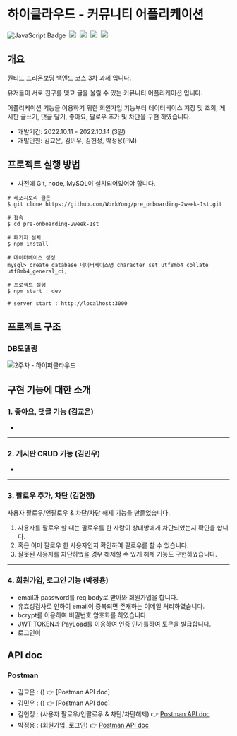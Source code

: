 # 하이클라우드 - 커뮤니티 어플리케이션
![JavaScript Badge](https://img.shields.io/badge/TypeScript-F7DF1E?style=for-the-badge&logo=TypeScript&logoColor=white)&nbsp;
<img src="https://img.shields.io/badge/JSON Web Tokens-339933?style=for-the-badge&logo=JSON Web Tokens&logoColor=white"/>&nbsp;
<img src="https://img.shields.io/badge/NestJS-000000?style=for-the-badge&logo=NestJS&logoColor=white"/>&nbsp;
<img src="https://img.shields.io/badge/MySQL-4479A1?style=for-the-badge&logo=MySQL&logoColor=white"/>&nbsp;
<img src="https://img.shields.io/badge/Passport-85EA2D?style=for-the-badge&logo=Passport&logoColor=white"/>&nbsp;
## 개요
원티드 프리온보딩 백엔드 코스 3차 과제 입니다. 

유저들이 서로 친구를 맺고 글을 올릴 수 있는 커뮤니티 어플리케이션 입니다.

어플리케이션 기능을 이용하기 위한 회원가입 기능부터 데이터베이스 저장 및 조회, 게시판 글쓰기, 댓글 달기, 좋아요, 팔로우 추가 및 차단을 구현 하였습니다.

- 개발기간: 2022.10.11 - 2022.10.14 (3일)
- 개발인원: 김교은, 김민우, 김현정, 박정용(PM) 



## 프로젝트 실행 방법

- 사전에 Git, node, MySQL이 설치되어있어야 합니다.

```shell
# 레포지토리 클론
$ git clone https://github.com/WorkYong/pre_onboarding-2week-1st.git

# 접속
$ cd pre-onboarding-2week-1st

# 패키지 설치
$ npm install

# 데이터베이스 생성
mysql> create database 데이터베이스명 character set utf8mb4 collate utf8mb4_general_ci; 

# 프로젝트 실행
$ npm start : dev

# server start : http://localhost:3000
```


## 프로젝트 구조
### DB모델링

![2주차 - 하이퍼클라우드](https://user-images.githubusercontent.com/102202607/195594286-da020cfd-6a88-49d4-8c3c-375303c579c5.png)



## 구현 기능에 대한 소개

### 1. 좋아요, 댓글 기능 (김교은)

-

---


### 2. 게시판 CRUD 기능 (김민우)

-

---



### 3. 팔로우 추가, 차단 (김현정)

사용자 팔로우/언팔로우 & 차단/차단 해제 기능을 만들었습니다.
1. 사용자를 팔로우 할 때는 팔로우를 한 사람이 상대방에게 차단되었는지 확인을 합니다.
2. 혹은 이미 팔로우 한 사용자인지 확인하여 팔로우를 할 수 있습니다.
3. 잘못된 사용자를 차단하였을 경우 해제할 수 있게 해제 기능도 구현하였습니다.

---



### 4. 회원가입, 로그인 기능 (박정용)

- email과 password를 req.body로 받아와 회원가입을 합니다.
- 유효성검사로 인하여 email이 중복되면 존재하는 이메일 처리하였습니다.
- bcrypt를 이용하여 비밀번호 암호화를 하였습니다.
- JWT TOKEN과 PayLoad를 이용하여 인증 인가를하여 토큰을 발급합니다.
- 로그인이 

## API doc

### Postman

- 김교은 : ()  👉 [Postman API doc]
- 김민우 : ()  👉 [Postman API doc]
- 김현정 : (사용자 팔로우/언팔로우 & 차단/차단해제)  👉 [Postman API doc](https://documenter.getpostman.com/view/22723303/2s83zpJg3C#intro)
- 박정용 : (회원가입, 로그인) 👉 [Postman API doc](https://documenter.getpostman.com/view/22204904/2s83zpK1Da)

